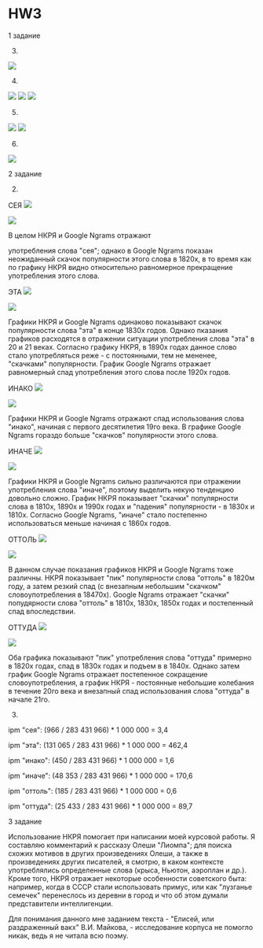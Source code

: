 # HW3

1 задание

3)
![](3.png)

4)
![](4.1.png)
![](4.2.png)
![](4.3.png)

5)
![](5.1.png)
![](5.2.png)

6)
![](6.png)

2 задание

2)
СЕЯ
![](сея_1.png)

![](сея_2.png)

В целом НКРЯ и Google Ngrams отражают 


употребления слова "сея"; однако в Google Ngrams показан неожиданный скачок популярности этого слова в 1820х, в то время как по графику НКРЯ видно относительно равномерное прекращение употребления этого слова.

ЭТА
![](эта_1.png)

![](эта_2.png)

Графики НКРЯ и Google Ngrams одинаково показывают скачок популярности слова "эта" в конце 1830х годов. Однако пказания графиков расходятся в отражении ситуации употребления слова "эта" в 20 и 21 веках. Согласно графику НКРЯ, в 1890х годах данное слово стало употребляться реже - с постоянными, тем не мененее, "скачками" популярности. График Google Ngrams отражает равномерный спад употребления этого слова после 1920х годов.

ИНАКО
![](инако_1.png)

![](инако_2.png)

Графики НКРЯ и Google Ngrams отражают спад использования слова "инако", начиная с первого десятилетия 19го века. В графике Google Ngrams гораздо больше "скачков" популярности этого слова.

ИНАЧЕ
![](иначе_1.png)

![](иначе_2.png)

Графики НКРЯ и Google Ngrams сильно различаются при отражении употребления слова "иначе", поэтому выделить некую тенденцию довольно сложно. График НКРЯ показывает "скачки" популярности слова в 1810х, 1890х и 1990х годах и "падения" популярности - в 1830х и 1810х. Согласно Google Ngrams, "иначе" стало постепенно использоваться меньше начиная с 1860х годов.

ОТТОЛЬ
![](оттоль_1.png)

![](оттоль_2.png)

В данном случае показания графиков НКРЯ и Google Ngrams тоже различны. НКРЯ показывает "пик" популярности слова "оттоль" в 1820м году, а затем резкий спад (с внезапным небольшим "скачком" словоупотребления в 18470х). Google Ngrams отражает "скачки" попудярности слова "оттоль" в 1810х, 1830х, 1850х годах и постепенный спад впоследствии.

ОТТУДА
![](оттуда_1.png)

![](оттуда_2.png)

Оба графика показывают "пик" употребления слова "оттуда" примерно в 1820х годах, спад в 1830х годах и подъем в в 1840х. Однако затем график Google Ngrams отражает постепенное сокращение словоупотребления, а график НКРЯ - постоянные небольшие колебания в течение 20го века и внезапный спад использования слова "оттуда" в начале 21го.

3)

ipm "сея": (966 / 283 431 966) * 1 000 000 = 3,4

ipm "эта": (131 065 / 283 431 966) * 1 000 000 = 462,4

ipm "инако": (450 / 283 431 966) * 1 000 000 = 1,6

ipm "иначе": (48 353 / 283 431 966) * 1 000 000 = 170,6

ipm "оттоль": (185 / 283 431 966) * 1 000 000 = 0,6

ipm "оттуда": (25 433 / 283 431 966) * 1 000 000 = 89,7

3 задание

Использование НКРЯ помогает при написании моей курсовой работы. Я составляю комментарий к рассказу Олеши "Лиомпа"; для поиска схожих мотивов в других произведениях Олеши, а также в произведениях других писателей, я смотрю, в каком контексте употреблялись определенные слова (крыса, Ньютон, аэроплан и др.). Кроме того, НКРЯ отражает некоторые особенности советского быта: например, когда в СССР стали использовать примус, или как "лузганье семечек" перенеслось из деревни в город и что об этом думали представители интеллигенции.

Для понимания данного мне заданием текста - "Елисей, или раздраженный вакх" В.И. Майкова, - исследование корпуса не помогло никак, ведь я не читала всю поэму.
